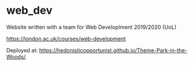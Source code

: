 # web_dev
Website written with a team for Web Developlment 2019/2020 (UoL)

https://london.ac.uk/courses/web-development

Deployed at: https://hedonisticopportunist.github.io/Theme-Park-in-the-Woods/.
